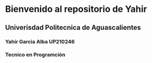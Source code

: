 # Bienvenido al repositorio de Yahir

## Univerisdad Politecnica de Aguascalientes 

### Yahir Garcia Alba  __UP210246__

### Tecnico en Programción 

## 
